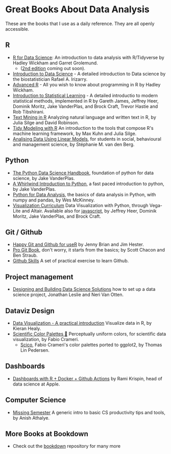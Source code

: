 # Great Books About Data Analysis

These are the books that I use as a daily reference. They are all openly accessible.

## R

- [R for Data Science](https://r4ds.had.co.nz/): An introduction to data analysis with R/Tidyverse by Hadley Wickham and Garret Grolemund. 
  - ([2nd edition](https://r4ds.hadley.nz/)  coming out soon). 
- [Introduction to Data Science](http://rafalab.dfci.harvard.edu/dsbook/) - A detailed introduction to Data science by the biostatistician Rafael A. Irizarry.
- [Advanced R](https://adv-r.hadley.nz//) - All you wish to know about programming in R by Hadley Wickham.
- [Introduction to Statistical Learning](https://www.statlearning.com)  - A detailed introductio  to modern statistical methods, implemented in R by Gareth James, Jeffrey Heer, Dominik Moritz, Jake VanderPlas, and Brock Craft, Trevor Hastie and Rob Tibshirani.
- [Text Mining in R](https://www.tidytextmining.com/index.html) Analyzing natural language and written text in R, by Julia Silge and David Robinson.
- [Tidy Modeling with R](https://www.tmwr.org/) An introduction to the tools that compose R's machine learning framework, by Max Kuhn and Julia Silge.
- [Analising Data Using Linear Models](https://bookdown.org/pingapang9/linear_models_bookdown/), for students in social, behavioural and management science, by Stéphanie M. van den Berg.

## Python

- [The Python Data Science Handbook](https://jakevdp.github.io/PythonDataScienceHandbook/), foundation of python for data science, by Jake VanderPlas.
- [A Whirlwind Introduction to Python](https://jakevdp.github.io/WhirlwindTourOfPython/), a fast paced introduction to python, by Jake VanderPlas.
- [Python for Data Analysis](https://wesmckinney.com/book/), the basics of data analysis in Python, with numpy and pandas, by Wes McKinney.
- [Visualization Curriculum](https://uwdata.github.io/visualization-curriculum/altair_marks_encoding.html) Data Visualization with Python, through Vega-Lite and Altair. Available also for [javascript](https://observablehq.com/@uwdata/data-visualization-curriculum), by Jeffrey Heer, Dominik Moritz, Jake VanderPlas, and Brock Craft. 

## Git / Github

- [Happy Git and Github for useR](https://happygitwithr.com/index.html) by Jenny Brian and Jim Hester.
- [Pro Git Book](https://git-scm.com/book/en/v2), don't worry, it starts from the basics; by Scott Chacon and Ben Straub.
- [Github Skills](https://skills.github.com/) A set of practical exercise to learn Github.

## Project management

- [Designing and Building Data Science Solutions](https://datasciencedesign.com/) how to set up a data science project, Jonathan Leslie and Neri Van Otten.

## Dataviz Design

- [Data Visualization - A practical introduction](https://socviz.co/index.html#preface) Visualize data in R, by Kieran Healy.
- [Scientific Color Palettes 🎨](https://www.fabiocrameri.ch/colourmaps/) Perceptually uniform colors, for scientific data visualization, by Fabio Crameri.
  - [Scico](https://github.com/thomasp85/scico), Fabio Crameri's color palettes ported to ggplot2, by Thomas Lin Pedersen.

## Dashboards

- [Dashboards with R + Docker + Github Actions](https://github.com/RamiKrispin/deploy-flex-actions) by Rami Krispin, head of data science at Apple.

## Computer Science

- [Missing Semester](https://missing.csail.mit.edu/) A generic intro to basic CS productivity tips and tools, by Anish Athalye.

## More Books at Bookdown

- Check out the [bookdown](https://bookdown.org/home/) repository for many more
